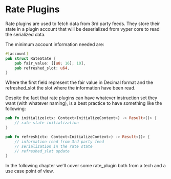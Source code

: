 # Rate Plugins

Rate plugins are used to fetch data from 3rd party feeds. They store their state in a plugin account that will be deserialized from vyper core to read the serialized data.

The minimum account information needed are:

```rust
#[account]
pub struct RateState {
    pub fair_value: [[u8; 16]; 10],
    pub refreshed_slot: u64,
}
```

Where the first field represent the fair value in Decimal format and the refreshed_slot the slot where the information have been read.

Despite the fact that rate plugins can have whatever instruction set they want (with whatever naming), is a best practice to have something like the following:

```rust
pub fn initialize(ctx: Context<InitializeContext>) -> Result<()> {
    // rate state initialization
}

pub fn refresh(ctx: Context<InitializeContext>) -> Result<()> {
    // information read from 3rd party feed
    // serialization in the rate state
    // refreshed_slot update
}
```

In the following chapter we'll cover some rate_plugin both from a tech and a use case point of view.
